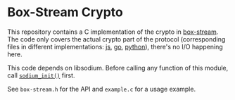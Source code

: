 # Box-Stream Crypto

This repository contains a C implementation of the crypto in [box-stream](https://github.com/dominictarr/pull-box-stream). The code only covers the actual crypto part of the protocol (corresponding files in different implementations: [js](https://github.com/dominictarr/pull-box-stream/blob/master/index.js), [g](https://github.com/cryptix/secretstream/blob/master/boxstream/box.go)[o](https://github.com/cryptix/secretstream/blob/master/boxstream/unbox.go), [python](https://github.com/pferreir/PySecretHandshake/blob/master/secret_handshake/boxstream.py)), there's no I/O happening here.

This code depends on libsodium. Before calling any function of this module, call [`sodium_init()`](https://download.libsodium.org/doc/usage/) first.

See `box-stream.h` for the API and `example.c` for a usage example.
